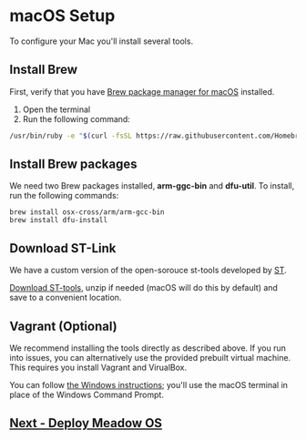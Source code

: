 # macOS Setup

To configure your Mac you'll install several tools.

## Install Brew
First, verify that you have [Brew package manager for macOS](https://brew.sh) installed.

1. Open the terminal
1. Run the following command: 
```bash
/usr/bin/ruby -e "$(curl -fsSL https://raw.githubusercontent.com/Homebrew/install/master/install)"
```

## Install Brew packages

We need two Brew packages installed, **arm-ggc-bin** and **dfu-util**. To install, run the following commands:
```
brew install osx-cross/arm/arm-gcc-bin
brew install dfu-install
```

## Download ST-Link
We have a custom version of the open-sorouce st-tools developed by [ST](https://www.st.com).

[Download ST-tools](http://downloads.wildernesslabs.co/Meadow_Beta/STLink.zip), unzip if needed (macOS will do this by default) and save to a convenient location.

## Vagrant (Optional)

We recommend installing the tools directly as described above. If you run into issues, you can alternatively use the provided prebuilt virtual machine. This requires you install Vagrant and VirualBox.

You can follow [the Windows instructions](/guides/Getting_Started/Setup/Windows/index.html); you'll use the macOS terminal in place of the Windows Command Prompt.

## [Next - Deploy Meadow OS](/guides/Getting_Started/Deploying_Meadow/index.html)